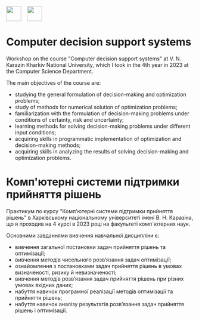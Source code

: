 <div style="display: flex;">
    <img src="https://static8.tgstat.ru/channels/_0/ce/ceecb42fcf878251779474152143188f.jpg" width="40" height="40">
    &nbsp;&nbsp;&nbsp;&nbsp;
    <img src="http://geometry.karazin.ua/themes/frontend/images/univer_logo.jpg" width="40" height="40">
</div>

# Computer decision support systems

Workshop on the course "Computer decision support systems" at V. N. Karazin Kharkiv National University, which I took in the 4th year in 2023 at the Computer Science Department.

The main objectives of the course are: 
- studying the general formulation of decision-making and optimization problems;
- study of methods for numerical solution of optimization problems;
- familiarization with the formulation of decision-making problems under conditions of certainty, risk and uncertainty;
- learning methods for solving decision-making problems under different input conditions;
- acquiring skills in programmatic implementation of optimization and decision-making methods;
- acquiring skills in analyzing the results of solving decision-making and optimization problems.

# Комп'ютерні системи підтримки прийняття рішень

Практикум по курсу "Комп'ютерні системи підтримки прийняття рішень" в Харківському національному університеті імені В. Н. Каразіна, що я проходив на 4 курсі в 2023 році на факультеті комп`ютерних наук.

Основними завданнями вивчення навчальної дисципліни є: 
- вивчення загальної постановки задач прийняття рішень та оптимізації;
- вивчення методів чисельного розв’язання задач оптимізації;
- ознайомлення з постановками задач прийняття рішень в умовах визначеності, ризику й невизначеності;
- вивчення методів розв’язання задач прийняття рішень при різних умовах вхідних даних;
- набуття навичок програмної реалізації методів оптимізації та прийняття рішень;
- набуття навичок аналізу результатів розв’язання задач прийняття рішень і оптимізації.

